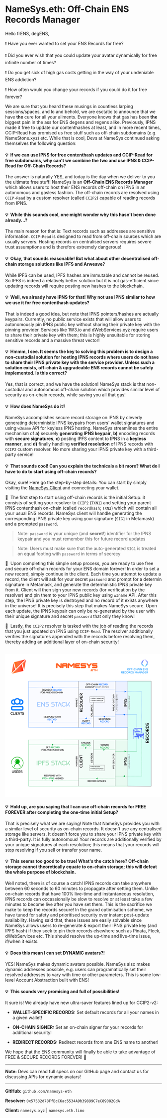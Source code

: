 # NameSys.eth: Off-Chain ENS Records Manager

Hello frENS, degENS,

❗ Have you ever wanted to set your ENS Records for free?

❗ Did you ever wish that you could update your avatar dynamically for free infinite number of times?

❗ Do you get sick of high gas costs getting in the way of your undeniable ENS addiction?

❗ How often would you change your records if you could do it for free forever?

We are sure that you heard these musings in countless larping sessions/spaces, and lo and behold, we are esctatic to announce that we have **the** cure for all your ailments. Everyone knows that gas has been **the**  biggest pain in the ass for ENS degens and regens alike. Previously, IPNS made it free to update our contenthashes at least, and in more recent times, CCIP-Read has promised us free stuff such as off-chain subdomains (e.g. NameStone.xyz) etc. While that is cool, Devs at NameSys continued asking themselves the following question:

#### 💡&nbsp; If we can use IPNS for free contenthash updates and CCIP-Read for free subdomains, why can't we combine the two and use IPNS & CCIP-Read for **Off-Chain Records**?

The answer is naturally YES, and today is the day when we deliver to you the ultimate free stuff! NameSys is an **Off-Chain ENS Records Manager** which allows users to host their ENS records off-chain on IPNS in an autonomous and gasless fashion. The off-chain records are resolved using `CCIP-Read` by a custom resolver (called `CCIP2`) capable of reading records from IPNS.

#### 💡&nbsp; While this sounds cool, one might wonder why this hasn't been done already...?

The main reason for that is: Text records such as addresses are sensitive information. `CCIP-Read` is designed to read from off-chain sources which are usually servers. Hosting records on centralised servers requires severe trust assumptions and is therefore extremely dangerous!

#### 💡&nbsp; Okay, that sounds reasonable! But what about other decentralised off-chain storage solutions like IPFS and Arweave?

While IPFS can be used, IPFS hashes are immutable and cannot be reused. So IPFS is indeed a relatively better solution but it is not gas-efficient since updating records will require posting new hashes to the blockchain.

#### 💡&nbsp; Well, we already have IPNS for that! Why not use IPNS similar to how we use it for free contenthash updates?

That is indeed a good idea, but note that IPNS pointers/hashes are actually keypairs. Currently, no public service exists that will allow users to autonomously pin IPNS public key without sharing their private key with the pinning provider. Services like 1W3.io and dWebServices.xyz require users to share their private key with them; this is highly unsuitable for storing sensitive records and a massive threat vector!

#### 💡&nbsp; Hmmm, I see. It seems the key to solving this problem is to design a non-custodial solution for hosting IPNS records where users do not have to share their IPNS private key with the service provider. Unless such a solution exists, off-chain & upgradeable ENS records cannot be safely implemented. Is this correct?

Yes, that is correct, and we have the solution! NameSys stack is that non-custodial and autonomous off-chain solution which provides similar level of security as on-chain records, while saving you all that gas!

#### 💡&nbsp; How does NameSys do it?

NameSys accomplishes secure record storage on IPNS by cleverly generating deterministic IPNS keypairs from users' wallet signatures and using `w3name` API for keyless IPNS hosting. NameSys streamlines the entire mechanism of **a)** securely **generating IPNS keypair**, **b)** encoding records with **secure signatures**, **c)** posting IPFS content to IPNS in a **keyless manner**, and **d)** finally handling **verified resolution** of IPNS records with `CCIP2` custom resolver. No more sharing your IPNS private key with a third-party service!

#### 💡&nbsp; That sounds cool! Can you explain the technicals a bit more? What do I have to do to start using off-chain records?

Okay, sure! Here go the step-by-step details: You can start by simply visiting the [NameSys Client](https://namesys.eth.limo) and connecting your wallet.

🧪&nbsp; The first step to start using off-chain records is the initial Setup: it consists of setting your resolver to `CCIP2` (`TXN1`) and setting your parent IPNS contenthash on-chain (called `recordhash`; `TXN2`) which will contain all your usual ENS records. NameSys client will handle generating the corresponding IPNS private key using your signature (`SIG1` in Metamask) and a prompted `password`.

> Note: `password` is your unique (and **secret**!) identifier for the IPNS keypair and you must remember this for future record updates

> Note: Users must make sure that the auto-generated `SIG1` is treated on equal footing with `password` in terms of secrecy

🧪&nbsp; Upon completing this simple setup process, you are ready to use free and secure off-chain records for your ENS domain forever! In order to set a new record, simply continue in the client. Each time you attempt to update a record, the client will ask for your secret `password` and prompt for a determin signature in Metamask, and generate the deterministic IPNS private key from it. Client will then sign your new records (for verification by the resolver) and pin them to your IPNS public key using `w3name` API. After this step, the IPNS private key is destroyed and no record of it exists anywhere in the universe! It is precisely this step that makes NameSys secure. Upon each update, the IPNS keypair can only be re-generated by the user with their unique signature and secret `password` that only they know!

🧪&nbsp; Lastly, the `CCIP2` resolver is tasked with the job of reading the records that you just updated on IPNS using `CCIP-Read`. The resolver additionally verifies the signatures appended with the records before resolving them, thereby adding an additional layer of on-chain security!

&nbsp;
![](https://raw.githubusercontent.com/namesys-eth/ccip2-eth-resources/main/graphics/png/fullStack.png)

#### 💡&nbsp; Hold up, are you saying that I can use off-chain records for FREE FOREVER after completing the one-time initial Setup?

That is precisely what we are saying! Note that NameSys provides you with a similar level of security as on-chain records. It doesn't use any centralised storage like servers. It doesn't force you to share your IPNS private key with a third-party. It is fully autonomous! Your records are additionally verified by your unique signatures at each resolution; this means that your records will stop resolving if you sell or transfer your name.

#### 💡&nbsp; This seems too good to be true! What's the catch here? Off-chain storage cannot theoretically equate to on-chain storage; this will defeat the whole purpose of blockchain.

Well noted, there is of course a catch! IPNS records can take anywhere between 60 seconds to 60 minutes to propagate after setting them. Unlike on-chain records that have 100% live-time and instantaneous resolution, IPNS records can occassionally be slow to resolve or at least take a few minutes to become live after you have set them. This is the sacrifice we make to keep the records secure! In the grand optimisation scheme, we have tuned for safety and prioritised security over instant post-update availability. Having said that, these issues are easily solvable since NameSys allows users to re-generate & export their IPNS private key (and IPFS hash) if they seek to pin their records elsewhere such as Pinata, Fleek, dWebServices etc. This should resolve the up-time and live-time issue, if/when it exists.

#### 💡&nbsp; Does this mean I can set DYNAMIC avatars?!

YES! NameSys makes dynamic avatars possible. NameSys also makes dynamic addresses possible, e.g. users can programatically set their resolved addresses to vary with time or other parameters. This is some low-level Account Abstraction built with ENS!

#### 💡&nbsp; This sounds very promising and full of possibilities!

It sure is! We already have new ultra-saver features lined up for CCIP2-v2:

- **WALLET-SPECIFIC RECORDS:** Set default records for all your names in a given wallet!

- **ON-CHAIN SIGNER:** Set an on-chain signer for your records for additional security!

- **REDIRECT RECORDS:** Redirect records from one ENS name to another!

We hope that the ENS community will finally be able to take advantage of FREE & SECURE RECORDS FOREVER! 🎉

---

**Note:** Devs can read full specs on our GitHub page and contact us for discussing APIs for dynamic avatars!

---

**GitHub:** `github.com/namesys-eth`

**Resolver:** `0x57532d78FfBcC6ac5534A9b39899C7eC89082CdA`

**Client:** `namesys.xyz` | `namesys.eth.limo`
